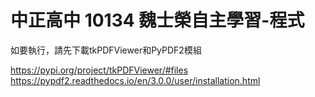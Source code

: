 # 中正高中 10134 魏士榮自主學習-程式
如要執行，請先下載tkPDFViewer和PyPDF2模組

https://pypi.org/project/tkPDFViewer/#files
https://pypdf2.readthedocs.io/en/3.0.0/user/installation.html
